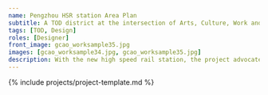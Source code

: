 ```yaml
---
name: Pengzhou HSR station Area Plan
subtitle: A TOD district at the intersection of Arts, Culture, Work and Live
tags: [TOD, Design]
roles: [Designer]
front_image: gcao_worksample35.jpg
images: [gcao_worksample34.jpg, gcao_worksample35.jpg]
description: With the new high speed rail station, the project advocates a mixed use complete community that covers 24-7 full spectrum of work, live and play
---
```


{% include projects/project-template.md %}
